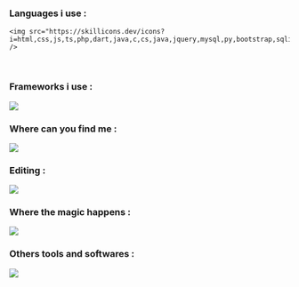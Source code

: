 <p align="center">
  <h3>Languages i use :</h3>
  
    <img src="https://skillicons.dev/icons?i=html,css,js,ts,php,dart,java,c,cs,java,jquery,mysql,py,bootstrap,sqlite" />
  <br>
  
  <h3>Frameworks i use :</h3>
    <img src="https://skillicons.dev/icons?i=flutter,django,angular,dotnet,arduino,laravel,react,redux,spring,symfony,vue" />
  <br>
  
  <h3>Where can you find me :</h3>
    <img src="https://skillicons.dev/icons?i=instagram,linkedin,stackoverflow,twitter" />
 <br>
 
  <h3>Editing :</h3>
    <img src="https://skillicons.dev/icons?i=ai,ae,ps,pr,figma" />	
	 <br>
	 
  <h3>Where the magic happens :</h3>
    <img src="https://skillicons.dev/icons?i=vscode,visualstudio,idea" />
 <br>
 
  <h3>Others tools and softwares :</h3>  
    <img src="https://skillicons.dev/icons?i=wordpress,gradle,github,git,matlab,linux,eclipse,discord,docker,sketchup,codepen,autocad,azure" />
</p>

